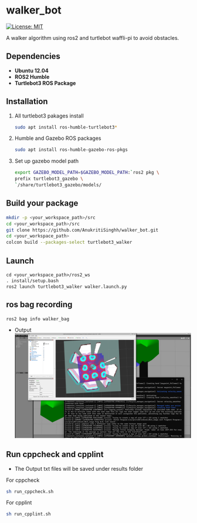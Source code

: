 # walker_bot
[![License: MIT](https://img.shields.io/badge/License-MIT-blue.svg)](https://opensource.org/licenses/MIT)

A walker algorithm using ros2 and turtlebot waffli-pi to avoid obstacles.

## Dependencies

- **Ubuntu 12.04**
- **ROS2 Humble**  
- **Turtlebot3 ROS Package**

## Installation 
1. All turtlebot3 pakages install
    ```bash
    sudo apt install ros-humble-turtlebot3*
    ```
2. Humble and Gazebo ROS packages
    ```bash
    sudo apt install ros-humble-gazebo-ros-pkgs 
    ```
3. Set up gazebo model path 
    ```bash
    export GAZEBO_MODEL_PATH=$GAZEBO_MODEL_PATH:`ros2 pkg \
    prefix turtlebot3_gazebo \
    `/share/turtlebot3_gazebo/models/
    ```
## Build your package
```bash
mkdir -p <your_workspace_path>/src
cd <your_workspace_path>/src
git clone https://github.com/AnukritiSinghh/walker_bot.git
cd <your_workspace_path>
colcon build --packages-select turtlebot3_walker
```
## Launch 
```
cd <your_workspace_path>/ros2_ws
. install/setup.bash
ros2 launch turtlebot3_walker walker.launch.py
```
## ros bag recording 
```
ros2 bag info walker_bag
```

* Output
![](results/gazebo_nav.png)

## Run cppcheck and cpplint
* The Output txt files will be saved under results folder  

For cppcheck
```bash
sh run_cppcheck.sh
```
For cpplint
```bash
sh run_cpplint.sh 
`````
